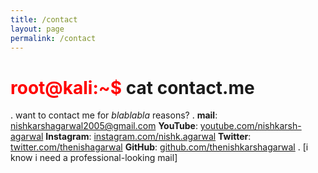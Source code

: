 ```yaml
---
title: /contact
layout: page
permalink: /contact
---
```


# <span style="color: red;">root@kali:~$</span> cat contact.me
<span style="color: black;">.</span>
want to contact me for *blablabla* reasons?
<span style="color: black;">.</span>
**mail**: [nishkarshagarwal2005@gmail.com](mailto:nishkarshagarwal2005@gmail.com)
**YouTube**: [youtube.com/nishkarsh-agarwal](youtube.com/nishkarsh-agarwal)
**Instagram**: [instagram.com/nishk.agarwal](instagram.com/nishk.agarwal)
**Twitter**: [twitter.com/thenishagarwal](twitter.com/thenishagarwal)
**GitHub**: [github.com/thenishkarshagarwal](https://github.com/thenishkarshagarwal/)
<span style="color: black;">.</span>
[i know i need a professional-looking mail]
